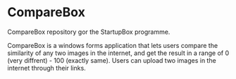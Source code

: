 # CompareBox
CompareBox repository gor the StartupBox programme.

CompareBox is a windows forms application that lets users compare the similarity of any two images in the internet, and get the result in a range of 0 (very diffrent) - 100 (exactly same). Users can upload two images in the internet through their links. 
